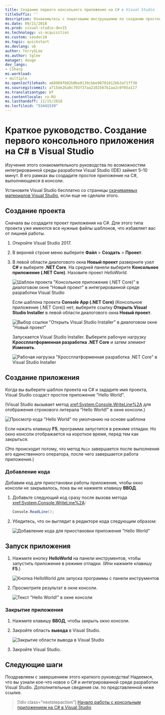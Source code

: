 ```yaml
---
title: Создание первого консольного приложения на C# в Visual Studio
titleSuffix: ''
description: Ознакомьтесь с пошаговыми инструкциями по созданию простого консольного приложения "Hello World" на C# в Visual Studio.
ms.date: 09/21/2018
ms.prod: visual-studio-dev15
ms.technology: vs-acquisition
ms.custom: seodec18
ms.topic: quickstart
ms.devlang: vb
author: TerryGLee
ms.author: tglee
manager: douge
dev_langs:
- CSharp
ms.workload:
- multiple
ms.openlocfilehash: a68909f602b0be0139cbbe98701012bb3af1ff30
ms.sourcegitcommit: a715de2ba8c703f37aa2102567b1aa2c0f05a117
ms.translationtype: HT
ms.contentlocale: ru-RU
ms.lasthandoff: 12/15/2018
ms.locfileid: "53441539"
---
```

# <a name="quickstart-use-visual-studio-to-create-your-first-c-console-app"></a>Краткое руководство. Создание первого консольного приложения на C# в Visual Studio

Изучение этого ознакомительного руководства по возможностям интегрированной среды разработки Visual Studio (IDE) займет 5–10 минут. В его рамках вы создадите простое приложение на C#, выполняющееся в консоли.

Установите Visual Studio бесплатно со страницы [скачиваемых материалов Visual Studio](https://visualstudio.microsoft.com/downloads/?utm_medium=microsoft&utm_source=docs.microsoft.com&utm_campaign=button+cta&utm_content=download+vs2017), если еще не сделали этого.

## <a name="create-a-project"></a>Создание проекта

Сначала вы создадите проект приложения на C#. Для этого типа проекта уже имеются все нужные файлы шаблонов, что избавляет вас от лишней работы.

1. Откройте Visual Studio 2017.

2. В верхней строке меню выберите **Файл** > **Создать** > **Проект**.

3. В левой области диалогового окна **Новый проект** разверните узел **C#** и выберите **.NET Core**. На средней панели выберите **Консольное приложение (.NET Core)**. Назовите проект *HelloWorld*.

   ![Шаблон проекта "Консольное приложение (.NET Core)" в диалоговом окне "Новый проект" в интегрированной среде разработки Visual Studio](../ide/media/new-project-csharp-dotnetcore-helloworld-console-app.png)

     Если шаблона проекта **Console App (.NET Core)** (Консольное приложение (.NET Core)) нет, выберите ссылку **Открыть Visual Studio Installer** в левой области диалогового окна **Новый проект**.

   ![Выбор ссылки "Открыть Visual Studio Installer" в диалоговом окне "Новый проект"](../ide/media/csharp-open-visual-studio-installer-hello-world.png)

     Запускается Visual Studio Installer. Выберите рабочую нагрузку **Кроссплатформенная разработка .NET Core** и затем элемент **Изменить**.

     ![Рабочая нагрузка "Кроссплатформенная разработка .NET Core" в Visual Studio Installer](../ide/media/dot-net-core-xplat-dev-workload.png)

## <a name="create-the-application"></a>Создание приложения

Когда вы выберете шаблон проекта на C# и зададите имя проекта, Visual Studio создаст простое приложение "Hello World". 

(Visual Studio вызывает метод <xref:System.Console.WriteLine%2A> для отображения строкового литерала "Hello World!" в окне консоли.)

   ![Просмотр кода "Hello World" по умолчанию на основе шаблона](../ide/media/csharp-console-helloworld-template.png)

Если нажать клавишу **F5**, программа запустится в режиме отладки. Но окно консоли отображается на короткое время, перед тем как закрыться.

(Это происходит потому, что метод `Main` завершается после выполнения его единственного оператора, после чего завершается работа приложения.)

### <a name="add-some-code"></a>Добавление кода

Добавим код для приостановки работы приложения, чтобы окно консоли не закрывалось, пока вы не нажмете клавишу **ВВОД**.

1. Добавьте следующий код сразу после вызова метода <xref:System.Console.WriteLine%2A>:

   ```csharp
   Console.ReadLine();
   ```

1. Убедитесь, что он выглядит в редакторе кода следующим образом:

   ![Добавление кода для приостановки приложения "Hello World"](../ide/media/csharp-console-helloworld-add-code.png)

## <a name="run-the-application"></a>Запуск приложения

1. Нажмите кнопку **HelloWorld** на панели инструментов, чтобы запустить приложение в режиме отладки. (Или нажмите клавишу **F5**.)

   ![Кнопка HelloWorld для запуска программы с панели инструментов](../ide/media/csharp-console-hello-world-button.png)

1. Просмотрите результат в окне консоли.

   ![Текст "Hello World!" в окне консоли](../ide/media/csharp-console-hello-world.png)

### <a name="close-the-application"></a>Закрытие приложения

1. Нажмите клавишу **ВВОД**, чтобы закрыть окно консоли.

1. Закройте область **вывода** в Visual Studio.

   ![Закрытие области вывода в Visual Studio](../ide/media/csharp-hello-world-close-output-pane.png)

1. Закройте Visual Studio.

## <a name="next-steps"></a>Следующие шаги

Поздравляем с завершением этого краткого руководства! Надеемся, что вы узнали кое-что новое о C# и интегрированной среде разработки Visual Studio. Дополнительные сведения см. по представленной ниже ссылке.

> [!div class="nextstepaction"]
> [Начало работы с консольным приложением на C# в Visual Studio](../get-started/csharp/tutorial-console.md)
